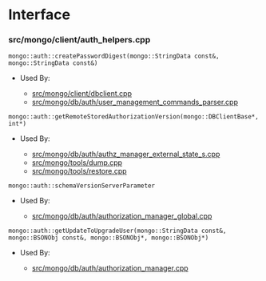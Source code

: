 
# Interface

### src/mongo/client/auth\_helpers.cpp

<div></div>

    mongo::auth::createPasswordDigest(mongo::StringData const&, mongo::StringData const&)

- Used By:

    - [src/mongo/client/dbclient.cpp](../cpp\_client\_driver)
    - [src/mongo/db/auth/user\_management\_commands\_parser.cpp](../authentication)

<div></div>

    mongo::auth::getRemoteStoredAuthorizationVersion(mongo::DBClientBase*, int*)

- Used By:

    - [src/mongo/db/auth/authz\_manager\_external\_state\_s.cpp](../authentication)
    - [src/mongo/tools/dump.cpp](../tools)
    - [src/mongo/tools/restore.cpp](../tools)

<div></div>

    mongo::auth::schemaVersionServerParameter

- Used By:

    - [src/mongo/db/auth/authorization\_manager\_global.cpp](../authentication)

<div></div>

    mongo::auth::getUpdateToUpgradeUser(mongo::StringData const&, mongo::BSONObj const&, mongo::BSONObj*, mongo::BSONObj*)

- Used By:

    - [src/mongo/db/auth/authorization\_manager.cpp](../authentication)
